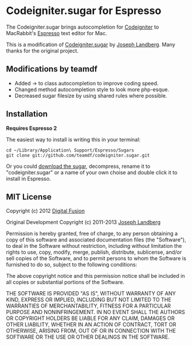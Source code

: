 # Codeigniter.sugar for Espresso

The Codeigniter.sugar brings autocompletion for [Codeigniter](http://codeigniter.com) to MacRabbit's [Espresso](http://macrabbit.com/espresso/) text editor for Mac.

This is a modification of [Codeigniter.sugar](https://github.com/golonka/codeigniter.sugar/) by [Joseph Landberg](https://github.com/golonka/). Many thanks for the original project.

## Modifications by teamdf

* Added -> to class autocompletion to improve coding speed.
* Changed method autocompletion style to look more php-esque.
* Decreased sugar filesize by using shared rules where possible.

## Installation

**Requires Espresso 2**

The easiest way to install is writing this in your terminal:

    cd ~/Library/Application\ Support/Espresso/Sugars
    git clone git://github.com/teamdf/codeigniter.sugar.git

Or you could [download the sugar](https://github.com/teamdf/codeigniter.sugar/zipball/master), decompress, rename it to "codeigniter.sugar" or a name of your own choise and double click it to install in Espresso.

## MIT License

Copyright (c) 2012 [Digital Fusion](http://teamdf.com)

Original Development Copyright (c) 2011-2013 [Joseph Landberg](https://github.com/golonka)

Permission is hereby granted, free of charge, to any person obtaining a copy
of this software and associated documentation files (the "Software"), to deal
in the Software without restriction, including without limitation the rights
to use, copy, modify, merge, publish, distribute, sublicense, and/or sell
copies of the Software, and to permit persons to whom the Software is
furnished to do so, subject to the following conditions:

The above copyright notice and this permission notice shall be included in
all copies or substantial portions of the Software.

THE SOFTWARE IS PROVIDED "AS IS", WITHOUT WARRANTY OF ANY KIND, EXPRESS OR
IMPLIED, INCLUDING BUT NOT LIMITED TO THE WARRANTIES OF MERCHANTABILITY,
FITNESS FOR A PARTICULAR PURPOSE AND NONINFRINGEMENT. IN NO EVENT SHALL THE
AUTHORS OR COPYRIGHT HOLDERS BE LIABLE FOR ANY CLAIM, DAMAGES OR OTHER
LIABILITY, WHETHER IN AN ACTION OF CONTRACT, TORT OR OTHERWISE, ARISING FROM,
OUT OF OR IN CONNECTION WITH THE SOFTWARE OR THE USE OR OTHER DEALINGS IN
THE SOFTWARE.